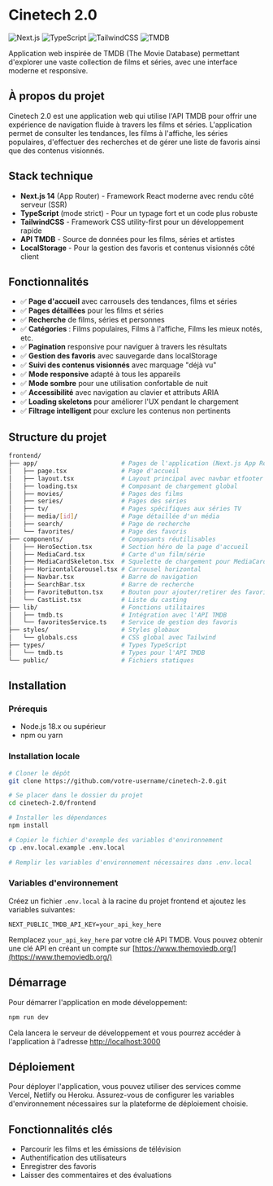 # Cinetech 2.0

![Next.js](https://img.shields.io/badge/Next.js-14-black?style=flat&logo=next.js)
![TypeScript](https://img.shields.io/badge/TypeScript-5-blue?style=flat&logo=typescript)
![TailwindCSS](https://img.shields.io/badge/TailwindCSS-3-06B6D4?style=flat&logo=tailwindcss&logoColor=white)
![TMDB](https://img.shields.io/badge/TMDB-API-01B4E4?style=flat)

Application web inspirée de TMDB (The Movie Database) permettant d'explorer une vaste collection de films et séries, avec une interface moderne et responsive.

## À propos du projet

Cinetech 2.0 est une application web qui utilise l'API TMDB pour offrir une expérience de navigation fluide à travers les films et séries. L'application permet de consulter les tendances, les films à l'affiche, les séries populaires, d'effectuer des recherches et de gérer une liste de favoris ainsi que des contenus visionnés.

## Stack technique

- **Next.js 14** (App Router) - Framework React moderne avec rendu côté serveur (SSR)
- **TypeScript** (mode strict) - Pour un typage fort et un code plus robuste
- **TailwindCSS** - Framework CSS utility-first pour un développement rapide
- **API TMDB** - Source de données pour les films, séries et artistes
- **LocalStorage** - Pour la gestion des favoris et contenus visionnés côté client

## Fonctionnalités

- ✅ **Page d'accueil** avec carrousels des tendances, films et séries
- ✅ **Pages détaillées** pour les films et séries
- ✅ **Recherche** de films, séries et personnes
- ✅ **Catégories** : Films populaires, Films à l'affiche, Films les mieux notés, etc.
- ✅ **Pagination** responsive pour naviguer à travers les résultats
- ✅ **Gestion des favoris** avec sauvegarde dans localStorage
- ✅ **Suivi des contenus visionnés** avec marquage "déjà vu"
- ✅ **Mode responsive** adapté à tous les appareils
- ✅ **Mode sombre** pour une utilisation confortable de nuit
- ✅ **Accessibilité** avec navigation au clavier et attributs ARIA
- ✅ **Loading skeletons** pour améliorer l'UX pendant le chargement
- ✅ **Filtrage intelligent** pour exclure les contenus non pertinents

## Structure du projet

```bash
frontend/
├── app/                       # Pages de l'application (Next.js App Router)
│   ├── page.tsx               # Page d'accueil
│   ├── layout.tsx             # Layout principal avec navbar etfooter 
│   ├── loading.tsx            # Composant de chargement global
│   ├── movies/                # Pages des films
│   ├── series/                # Pages des séries
│   ├── tv/                    # Pages spécifiques aux séries TV
│   ├── media/[id]/            # Page détaillée d'un média
│   ├── search/                # Page de recherche
│   └── favorites/             # Page des favoris
├── components/                # Composants réutilisables
│   ├── HeroSection.tsx        # Section héro de la page d'accueil
│   ├── MediaCard.tsx          # Carte d'un film/série
│   ├── MediaCardSkeleton.tsx  # Squelette de chargement pour MediaCard
│   ├── HorizontalCarousel.tsx # Carrousel horizontal
│   ├── Navbar.tsx             # Barre de navigation
│   ├── SearchBar.tsx          # Barre de recherche
│   ├── FavoriteButton.tsx     # Bouton pour ajouter/retirer des favoris
│   └── CastList.tsx           # Liste du casting
├── lib/                       # Fonctions utilitaires
│   ├── tmdb.ts                # Intégration avec l'API TMDB
│   └── favoritesService.ts    # Service de gestion des favoris
├── styles/                    # Styles globaux
│   └── globals.css            # CSS global avec Tailwind
├── types/                     # Types TypeScript
│   └── tmdb.ts                # Types pour l'API TMDB
└── public/                    # Fichiers statiques
```

## Installation

### Prérequis

- Node.js 18.x ou supérieur
- npm ou yarn

### Installation locale

```bash
# Cloner le dépôt
git clone https://github.com/votre-username/cinetech-2.0.git

# Se placer dans le dossier du projet
cd cinetech-2.0/frontend

# Installer les dépendances
npm install

# Copier le fichier d'exemple des variables d'environnement
cp .env.local.example .env.local

# Remplir les variables d'environnement nécessaires dans .env.local
```

### Variables d'environnement

Créez un fichier `.env.local` à la racine du projet frontend et ajoutez les variables suivantes:

```
NEXT_PUBLIC_TMDB_API_KEY=your_api_key_here
```

Remplacez `your_api_key_here` par votre clé API TMDB. Vous pouvez obtenir une clé API en créant un compte sur [https://www.themoviedb.org/](https://www.themoviedb.org/)

## Démarrage

Pour démarrer l'application en mode développement:

```bash
npm run dev
```

Cela lancera le serveur de développement et vous pourrez accéder à l'application à l'adresse [http://localhost:3000](http://localhost:3000)

## Déploiement

Pour déployer l'application, vous pouvez utiliser des services comme Vercel, Netlify ou Heroku. Assurez-vous de configurer les variables d'environnement nécessaires sur la plateforme de déploiement choisie.

## Fonctionnalités clés

- Parcourir les films et les émissions de télévision
- Authentification des utilisateurs
- Enregistrer des favoris
- Laisser des commentaires et des évaluations
